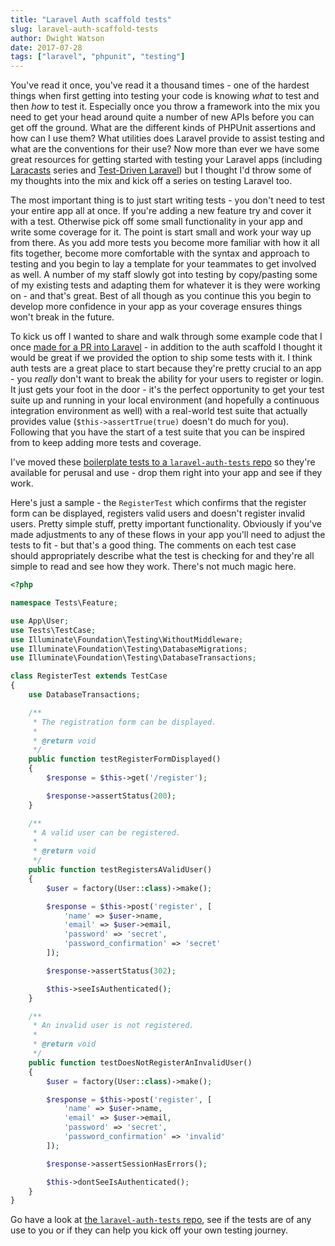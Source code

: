 ```yaml
---
title: "Laravel Auth scaffold tests"
slug: laravel-auth-scaffold-tests
author: Dwight Watson
date: 2017-07-28
tags: ["laravel", "phpunit", "testing"]
---
```


You've read it once, you've read it a thousand times - one of the hardest things when first getting into testing your code is knowing _what_ to test and then _how_ to test it. Especially once you throw a framework into the mix you need to get your head around quite a number of new APIs before you can get off the ground. What are the different kinds of PHPUnit assertions and how can I use them? What utilities does Laravel provide to assist testing and what are the conventions for their use? Now more than ever we have some great resources for getting started with testing your Laravel apps (including [Laracasts](https://laracasts.com/) series and [Test-Driven Laravel](https://adamwathan.me/test-driven-laravel/)) but I thought I'd throw some of my thoughts into the mix and kick off a series on testing Laravel too.

The most important thing is to just start writing tests - you don't need to test your entire app all at once. If you're adding a new feature try and cover it with a test. Otherwise pick off some small functionality in your app and write some coverage for it. The point is start small and work your way up from there. As you add more tests you become more familiar with how it all fits together, become more comfortable with the syntax and approach to testing and you begin to lay a template for your teammates to get involved as well. A number of my staff slowly got into testing by copy/pasting some of my existing tests and adapting them for whatever it is they were working on - and that's great. Best of all though as you continue this you begin to develop more confidence in your app as your coverage ensures things won't break in the future.

To kick us off I wanted to share and walk through some example code that I once [made for a PR into Laravel](https://github.com/laravel/framework/pull/19647) - in addition to the auth scaffold I thought it would be great if we provided the option to ship some tests with it. I think auth tests are a great place to start because they're pretty crucial to an app - you _really_ don't want to break the ability for your users to register or login. It just gets your foot in the door - it's the perfect opportunity to get your test suite up and running in your local environment (and hopefully a continuous integration environment as well) with a real-world test suite that actually provides value (`$this->assertTrue(true)` doesn't do much for you). Following that you have the start of a test suite that you can be inspired from to keep adding more tests and coverage.

I've moved these [boilerplate tests to a `laravel-auth-tests` repo](https://github.com/dwightwatson/laravel-auth-tests) so they're available for perusal and use - drop them right into your app and see if they work.

Here's just a sample - the `RegisterTest` which confirms that the register form can be displayed, registers valid users and doesn't register invalid users. Pretty simple stuff, pretty important functionality. Obviously if you've made adjustments to any of these flows in your app you'll need to adjust the tests to fit - but that's a good thing. The comments on each test case should appropriately describe what the test is checking for and they're all simple to read and see how they work. There's not much magic here.

```php
<?php

namespace Tests\Feature;

use App\User;
use Tests\TestCase;
use Illuminate\Foundation\Testing\WithoutMiddleware;
use Illuminate\Foundation\Testing\DatabaseMigrations;
use Illuminate\Foundation\Testing\DatabaseTransactions;

class RegisterTest extends TestCase
{
    use DatabaseTransactions;

    /**
     * The registration form can be displayed.
     *
     * @return void
     */
    public function testRegisterFormDisplayed()
    {
        $response = $this->get('/register');

        $response->assertStatus(200);
    }

    /**
     * A valid user can be registered.
     *
     * @return void
     */
    public function testRegistersAValidUser()
    {
        $user = factory(User::class)->make();

        $response = $this->post('register', [
            'name' => $user->name,
            'email' => $user->email,
            'password' => 'secret',
            'password_confirmation' => 'secret'
        ]);

        $response->assertStatus(302);

        $this->seeIsAuthenticated();
    }

    /**
     * An invalid user is not registered.
     *
     * @return void
     */
    public function testDoesNotRegisterAnInvalidUser()
    {
        $user = factory(User::class)->make();

        $response = $this->post('register', [
            'name' => $user->name,
            'email' => $user->email,
            'password' => 'secret',
            'password_confirmation' => 'invalid'
        ]);

        $response->assertSessionHasErrors();

        $this->dontSeeIsAuthenticated();
    }
}
```

Go have a look at [the `laravel-auth-tests` repo](https://github.com/dwightwatson/laravel-auth-tests), see if the tests are of any use to you or if they can help you kick off your own testing journey.
